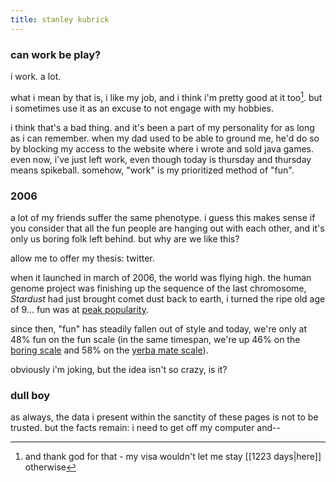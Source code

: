 ```yaml
---
title: stanley kubrick
---
```


### can work be play?

i work. a lot.

what i mean by that is, i like my job, and i think i'm pretty good at it too[^1]. but i sometimes use it as an excuse to not engage with my hobbies.

[^1]: and thank god for that - my visa wouldn't let me stay [[1223 days|here]] otherwise

i think that's a bad thing. and it's been a part of my personality for as long as i can remember. when my dad used to be able to ground me, he'd do so by blocking my access to the website where i wrote and sold java games. even now, i've just left work, even though today is thursday and thursday means spikeball. somehow, "work" is my prioritized method of "fun".

### 2006

a lot of my friends suffer the same phenotype. i guess this makes sense if you consider that all the fun people are hanging out with each other, and it's only us boring folk left behind. but why are we like this?

allow me to offer my thesis: twitter.

when it launched in march of 2006, the world was flying high. the human genome project was finishing up the sequence of the last chromosome, _Stardust_ had just brought comet dust back to earth, i turned the ripe old age of 9... fun was at [peak popularity](https://trends.google.com/trends/explore?date=all&q=Fun).

since then, "fun" has steadily fallen out of style and today, we're only at 48% fun on the fun scale (in the same timespan, we're up 46% on the [boring scale](https://trends.google.com/trends/explore?date=all&q=Boring) and 58% on the [yerba mate scale](https://trends.google.com/trends/explore?date=all&q=%2Fm%2F01614n)).

obviously i'm joking, but the idea isn't so crazy, is it?

### dull boy

as always, the data i present within the sanctity of these pages is not to be trusted. but the facts remain: i need to get off my computer and--